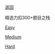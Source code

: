 [返回](Doc/Knowledge/算法/LeetCode题解/README.md)

精选力扣300+题目之栈

[Easy](#easy)

[Medium](#medium)

[Hard](#hard)

